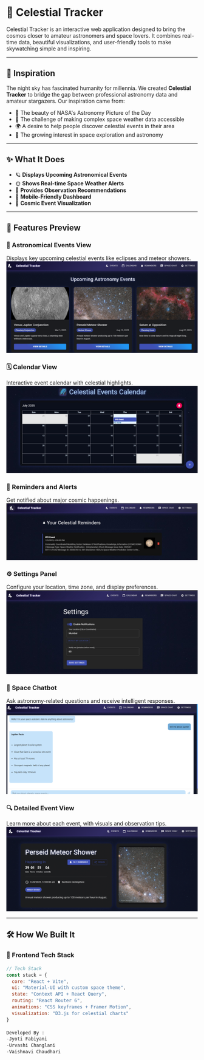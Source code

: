 # 🌌 Celestial Tracker

Celestial Tracker is an interactive web application designed to bring the cosmos closer to amateur astronomers and space lovers. It combines real-time data, beautiful visualizations, and user-friendly tools to make skywatching simple and inspiring.

---

## 🌠 Inspiration

The night sky has fascinated humanity for millennia. We created **Celestial Tracker** to bridge the gap between professional astronomy data and amateur stargazers. Our inspiration came from:

- 🌌 The beauty of NASA's Astronomy Picture of the Day  
- 📡 The challenge of making complex space weather data accessible  
- 🌍 A desire to help people discover celestial events in their area  
- 🚀 The growing interest in space exploration and astronomy  

---

## ✨ What It Does

- 🪐 **Displays Upcoming Astronomical Events**  
- 🌞 **Shows Real-time Space Weather Alerts**  
- 🔭 **Provides Observation Recommendations**  
- 📱 **Mobile-Friendly Dashboard**  
- 🌌 **Cosmic Event Visualization**  

---

## 🧠 Features Preview

### 🌠 Astronomical Events View  
Displays key upcoming celestial events like eclipses and meteor showers.  
![Astronomical Events](assets/images/astronomicalevents.png)

### 🗓 Calendar View  
Interactive event calendar with celestial highlights.  
![Calendar](assets/images/calendar.jpg)

### 🔔 Reminders and Alerts  
Get notified about major cosmic happenings.  
![Reminders](assets/images/reminders.jpg)

### ⚙️ Settings Panel  
Configure your location, time zone, and display preferences.  
![Settings](assets/images/settings.jpg)

### 🤖 Space Chatbot  
Ask astronomy-related questions and receive intelligent responses.  
![Space Chatbot](assets/images/spacechatbot.png)

### 🔍 Detailed Event View  
Learn more about each event, with visuals and observation tips.  
![Event Details](assets/images/viewdetails.png)

---

## 🛠 How We Built It

### 🚀 Frontend Tech Stack
```js
// Tech Stack
const stack = {
  core: "React + Vite",
  ui: "Material-UI with custom space theme",
  state: "Context API + React Query",
  routing: "React Router 6",
  animations: "CSS keyframes + Framer Motion",
  visualization: "D3.js for celestial charts"
}

Developed By : 
-Jyoti Fabiyani
-Urvashi Changlani
-Vaishnavi Chaudhari